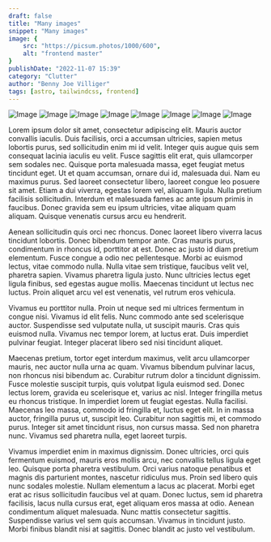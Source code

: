 ```yaml
---
draft: false
title: "Many images"
snippet: "Many images"
image: {
    src: "https://picsum.photos/1000/600",
    alt: "frontend master"
}
publishDate: "2022-11-07 15:39"
category: "Clutter"
author: "Benny Joe Villiger"
tags: [astro, tailwindcss, frontend]
---
```


![Image](https://picsum.photos/1000/600)
![Image](https://picsum.photos/1000/600)
![Image](https://picsum.photos/1000/600)
![Image](https://picsum.photos/1000/600)
![Image](https://picsum.photos/1000/600)
![Image](https://picsum.photos/1000/600)
![Image](https://picsum.photos/1000/600)
![Image](https://picsum.photos/1000/600)

Lorem ipsum dolor sit amet, consectetur adipiscing elit. Mauris auctor convallis iaculis. Duis facilisis, orci a accumsan ultricies, sapien metus lobortis purus, sed sollicitudin enim mi id velit. Integer quis augue quis sem consequat lacinia iaculis eu velit. Fusce sagittis elit erat, quis ullamcorper sem sodales nec. Quisque porta malesuada massa, eget feugiat metus tincidunt eget. Ut et quam accumsan, ornare dui id, malesuada dui. Nam eu maximus purus. Sed laoreet consectetur libero, laoreet congue leo posuere sit amet. Etiam a dui viverra, egestas lorem vel, aliquam ligula. Nulla pretium facilisis sollicitudin. Interdum et malesuada fames ac ante ipsum primis in faucibus. Donec gravida sem eu ipsum ultricies, vitae aliquam quam aliquam. Quisque venenatis cursus arcu eu hendrerit.

Aenean sollicitudin quis orci nec rhoncus. Donec laoreet libero viverra lacus tincidunt lobortis. Donec bibendum tempor ante. Cras mauris purus, condimentum in rhoncus id, porttitor at est. Donec ac justo id diam pretium elementum. Fusce congue a odio nec pellentesque. Morbi ac euismod lectus, vitae commodo nulla. Nulla vitae sem tristique, faucibus velit vel, pharetra sapien. Vivamus pharetra ligula justo. Nunc ultricies lectus eget ligula finibus, sed egestas augue mollis. Maecenas tincidunt ut lectus nec luctus. Proin aliquet arcu vel est venenatis, vel rutrum eros vehicula.

Vivamus eu porttitor nulla. Proin ut neque sed mi ultrices fermentum in congue nisi. Vivamus id elit felis. Nunc commodo ante sed scelerisque auctor. Suspendisse sed vulputate nulla, ut suscipit mauris. Cras quis euismod nulla. Vivamus nec tempor lorem, at luctus erat. Duis imperdiet pulvinar feugiat. Integer placerat libero sed nisi tincidunt aliquet.

Maecenas pretium, tortor eget interdum maximus, velit arcu ullamcorper mauris, nec auctor nulla urna ac quam. Vivamus bibendum pulvinar lacus, non rhoncus nisi bibendum ac. Curabitur rutrum dolor a tincidunt dignissim. Fusce molestie suscipit turpis, quis volutpat ligula euismod sed. Donec lectus lorem, gravida eu scelerisque et, varius ac nisl. Integer fringilla metus eu rhoncus tristique. In imperdiet lorem ut feugiat egestas. Nulla facilisi. Maecenas leo massa, commodo id fringilla et, luctus eget elit. In in massa auctor, fringilla purus ut, suscipit leo. Curabitur non sagittis mi, et commodo purus. Integer sit amet tincidunt risus, non cursus massa. Sed non pharetra nunc. Vivamus sed pharetra nulla, eget laoreet turpis.

Vivamus imperdiet enim in maximus dignissim. Donec ultricies, orci quis fermentum euismod, mauris eros mollis arcu, nec convallis tellus ligula eget leo. Quisque porta pharetra vestibulum. Orci varius natoque penatibus et magnis dis parturient montes, nascetur ridiculus mus. Proin sed libero quis nunc sodales molestie. Nullam elementum a lacus ac placerat. Morbi eget erat ac risus sollicitudin faucibus vel at quam. Donec luctus, sem id pharetra facilisis, lacus nulla cursus erat, eget aliquam eros massa at odio. Aenean condimentum aliquet malesuada. Nunc mattis consectetur sagittis. Suspendisse varius vel sem quis accumsan. Vivamus in tincidunt justo. Morbi finibus blandit nisi at sagittis. Donec blandit ac justo vel vestibulum.